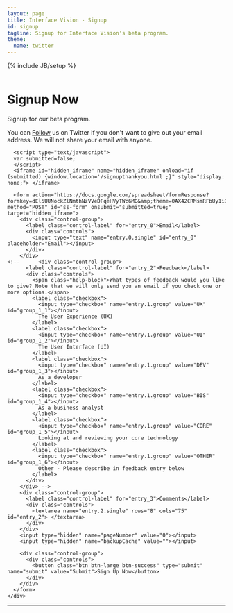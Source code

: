 ```yaml
---
layout: page
title: Interface Vision - Signup
id: signup
tagline: Signup for Interface Vision's beta program.
theme:
  name: twitter
---
```

{% include JB/setup %}

<!-- Carousel ================================================== -->
<div id="myCarousel" class="carousel slide">
  <div class="carousel-inner">
    <div class="item active">
      <img src="{{ ASSET_PATH }}/img/carousel/slide-03.jpg" alt="">
      <div class="container">
        <div class="carousel-caption">
          <h1>Signup Now</h1>
          <p class="lead">Signup for our beta program.</p>
          <p class="lead">You can <a href="https://twitter.com/interfaceVision" class="twitter-follow-button" data-show-count="false" data-size="large" data-show-screen-name="false" data-dnt="true">Follow</a> us on Twitter if you don't want to give out your email address. We will not share your email with anyone.</p>
        </div> <!-- carousel-caption -->
      </div> <!-- container -->
    </div> <!-- item active -->
  </div> <!-- carousel-inner -->
</div>

<!-- Marketing Messaging and Featurettes ================================================== -->
<!-- Wrap the rest of the page in another container to center all the content. -->

<div class="container marketing">
  <div class="featurette" id="Proposals">
    <div class="form-horizontal">

      <script type="text/javascript">
      var submitted=false;
      </script>
      <iframe id="hidden_iframe" name="hidden_iframe" onload="if (submitted) {window.location='/signupthankyou.html';}" style="display: none;"> </iframe>

      <form action="https://docs.google.com/spreadsheet/formResponse?formkey=dEl5UUNockZlNmthNzVVeDFqeHVyTWc6MQ&amp;theme=0AX42CRMsmRFbUy1iOGYwN2U2Mi1hNWU0LTRlNjEtYWMyOC1lZmU4ODg1ODc1ODI&amp;ifq" method="POST" id="ss-form" onsubmit="submitted=true;" target="hidden_iframe">
        <div class="control-group">
          <label class="control-label" for="entry_0">Email</label>
          <div class="controls">
            <input type="text" name="entry.0.single" id="entry_0" placeholder="Email"></input>
          </div>
        </div>
    <!--      <div class="control-group">
          <label class="control-label" for="entry_2">Feedback</label>
          <div class="controls">
            <span class="help-block">What types of feedback would you like to give? Note that we will only send you an email if you check one or more options.</span>
            <label class="checkbox">
              <input type="checkbox" name="entry.1.group" value="UX" id="group_1_1"></input>
              The User Experience (UX)
            </label>
            <label class="checkbox">
              <input type="checkbox" name="entry.1.group" value="UI" id="group_1_2"></input>
              The User Interface (UI)
            </label>
            <label class="checkbox">
              <input type="checkbox" name="entry.1.group" value="DEV" id="group_1_3"></input>
              As a developer
            </label>
            <label class="checkbox">
              <input type="checkbox" name="entry.1.group" value="BIS" id="group_1_4"></input>
              As a business analyst
            </label>
            <label class="checkbox">
              <input type="checkbox" name="entry.1.group" value="CORE" id="group_1_5"></input>
              Looking at and reviewing your core technology
            </label>
            <label class="checkbox">
              <input type="checkbox" name="entry.1.group" value="OTHER" id="group_1_6"></input>
              Other - Please describe in feedback entry below
            </label>
          </div>
        </div> -->
        <div class="control-group">
          <label class="control-label" for="entry_3">Comments</label>
          <div class="controls">
            <textarea name="entry.2.single" rows="8" cols="75" id="entry_2"> </textarea>
          </div>
        </div>
        <input type="hidden" name="pageNumber" value="0"></input>
        <input type="hidden" name="backupCache" value=""></input>

        <div class="control-group">
          <div class="controls">
            <button class="btn btn-large btn-success" type="submit" name="submit" value="Submit">Sign Up Now</button>
          </div>
        </div>
      </form>
    </div>
  </div> <!-- featurette -->
  
  <hr class="featurette-divider">

</div>

<script>!function(d,s,id){var js,fjs=d.getElementsByTagName(s)[0];if(!d.getElementById(id)){js=d.createElement(s);js.id=id;js.src="//platform.twitter.com/widgets.js";fjs.parentNode.insertBefore(js,fjs);}}(document,"script","twitter-wjs");</script>

